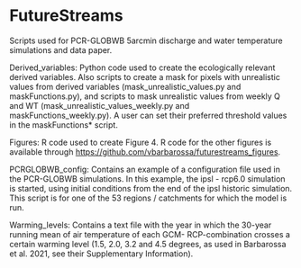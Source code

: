 # FutureStreams
Scripts used for PCR-GLOBWB 5arcmin discharge and water temperature simulations and data paper. 

Derived_variables:
Python code used to create the ecologically relevant derived variables. 
Also scripts to create a mask for pixels with unrealistic values from derived variables (mask_unrealistic_values.py and maskFunctions.py), and scripts to mask unrealistic values from weekly Q and WT (mask_unrealistic_values_weekly.py and maskFunctions_weekly.py). A user can set their preferred threshold values in the maskFunctions* script. 

Figures:
R code used to create Figure 4. R code for the other figures is available through https://github.com/vbarbarossa/futurestreams_figures. 

PCRGLOBWB_config:
Contains an example of a configuration file used in the PCR-GLOBWB simulations. In this example, the ipsl - rcp6.0 simulation is started, using initial conditions from the end of the ipsl historic simulation. This script is for one of the 53 regions / catchments for which the model is run. 

Warming_levels:
Contains a text file with the year in which the 30-year running mean of air temperature of each GCM- RCP-combination crosses a certain warming level (1.5, 2.0, 3.2 and 4.5 degrees, as used in Barbarossa et al. 2021, see their Supplementary Information). 
